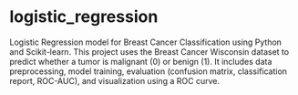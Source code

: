 # logistic_regression
Logistic Regression model for Breast Cancer Classification using Python and Scikit-learn. This project uses the Breast Cancer Wisconsin dataset to predict whether a tumor is malignant (0) or benign (1). It includes data preprocessing, model training, evaluation (confusion matrix, classification report, ROC-AUC), and visualization using a ROC curve.
